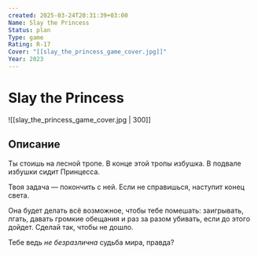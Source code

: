 ```yaml
---
created: 2025-03-24T20:31:39+03:00
Name: Slay the Princess
Status: plan
Type: game
Rating: R-17
Cover: "[[slay_the_princess_game_cover.jpg]]"
Year: 2023
---
```


# Slay the Princess

![[slay_the_princess_game_cover.jpg | 300]]



## Описание

Ты стоишь на лесной тропе. В конце этой тропы избушка. В подвале избушки сидит Принцесса.

Твоя задача — покончить с ней. Если не справишься, наступит конец света.

Она будет делать всё возможное, чтобы тебе помешать: заигрывать, лгать, давать громкие обещания и раз за разом убивать, если до этого дойдет. Сделай так, чтобы не дошло.

Тебе ведь *не безразлична* судьба мира, правда?
